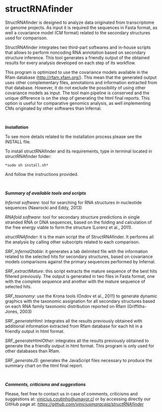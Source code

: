 structRNAfinder
===============
StructRNAfinder is designed to analyze data originated from transcriptome or genome projects. As input it is required the sequences in Fasta format, as well a covariance model (CM format) related to the secondary structures used for comparison.

StructRNAfinder integrates two third-part softwares and in-house scripts that allows to perform noncoding RNA annotation based on secondary structure inference. This tool generates a friendly output of the obtained results for every analysis developed on each step of its workflow.

This program is optimized to use the covariance models available in the Rfam database (http://rfam.xfam.org/). This mean that the generated output uses other complementary files, annotations and information extracted from that database. However, it do not exclude the possibility of using other covariance models as input.  The tool main pipeline is conserved and the unique difference is on the step of generating the html final reports. This option is useful for comparative genomics analysis, as well implementing CMs originated by other softwares than Infernal. 

<br>

***Installation***

To see more details related to the installation process please see the INSTALL file.

To install structRNAfinder and its requirements, type in terminal located in structRNAfinder folder:

	*sudo sh install.sh*

And follow the instructions provided.

<br>

***Summary of available tools and scripts***

*Infernal software*: tool for searching for RNA structures in nucleotide sequences (Nawrocki and Eddy, 2013)

*RNAfold software*: tool for secondary structure predictions in single stranded RNA or DNA sequences, based on the folding and calculation of the free energy viable to form the structure (Lorenz et al., 2011).

*structRNAfinder*: it is the main script the of StructRNAfinder. It performs all the analysis by calling other subscripts related to each comparison.

*SRF_Infernal2table*: it generates a tab delimited file with the information related to the selected hits for secondary structures, based on covariance models comparisons against the primary sequences performed by Infernal.

*SRF_extractMature*: this script extracts the mature sequence of the best hits filtered previously. The output is generated in two files in Fasta format, one with the complete sequence and another with the mature sequence of selected hits.

*SRF_taxonomy*: use the Krona tools (Ondov et al., 2011) to generate dynamic graphics with the taxonomic assignation for all secondary structures based on each RNA family taxonomic distribution reported on Rfam (Griffiths-Jones, 2003)

*SRF_generateHtml*: integrates all the results previously obtained with additional information extracted from Rfam database for each hit in a friendly output in html format.  

*SRF_generateHtmlOther*: integrates all the results previously obtained to generate the a friendly output in html format. This program is only used for other databases than Rfam.  

*SRF_generateJS*: generates the JavaScript files necessary to produce the summary chart on the html final report.

<br>


***Comments, criticisms and suggestions***

Please, feel free to contact us in case of comments, criticisms and suggestions at: vinicius.coutinho@umayor.cl or by
accessing directly our GitHub page at:
*https://github.com/viniciusmaracaja/structRNAfinder*
